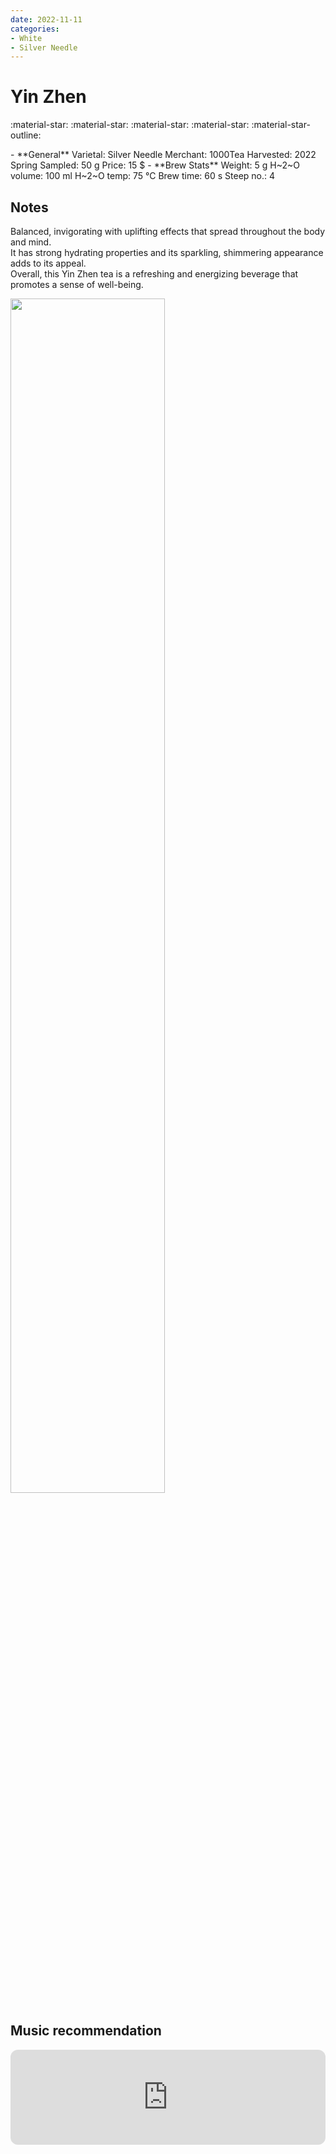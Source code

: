 ```yaml
---
date: 2022-11-11
categories:
- White
- Silver Needle
---
```

# Yin Zhen

:material-star: :material-star: :material-star: :material-star: :material-star-outline:


<div class="grid cards" markdown>
- **General**  
Varietal: Silver Needle    
Merchant:   1000Tea  
Harvested: 2022 Spring  
Sampled: 50 g  
Price: 15 $
- **Brew Stats**  
Weight: 5 g  
H~2~O volume: 100 ml  
H~2~O temp: 75 °C   
Brew time: 60 s  
Steep no.: 4
</div>

## Notes

Balanced, invigorating with uplifting effects that spread throughout the body and mind.  
It has strong hydrating properties and its sparkling, shimmering appearance adds to its appeal.  
Overall, this Yin Zhen tea is a refreshing and energizing beverage that promotes a sense of well-being.


<img src="/img/wheel/yin-zhen.svg" width="70%"></img>
<!-- more -->

## Music recommendation

<iframe style="border-radius:12px" src="https://open.spotify.com/embed/track/5EhvDAos2Ppf82XN5EV60u?utm_source=generator&theme=0" width="100%" height="152" frameBorder="0" allowfullscreen="" allow="autoplay; clipboard-write; encrypted-media; fullscreen; picture-in-picture" loading="lazy"></iframe>

<div style="visibility: hidden">
................................................................................................................................................................................................
</div>


